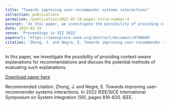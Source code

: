 ```yaml
---
title: "Towards improving user-recommender systems interactions"
collection: publications
permalink: /publication/2022-01-19-paper-title-number-4
excerpt: 'In this paper, we investigate the possibility of providing context-aware explanations for recommendations and discuss the potential methods of evaluating such explanations.'
date: 2022-01-19
venue: 'Proceedings in SII 2022'
paperurl: 'https://ieeexplore.ieee.org/abstract/document/9708869'
citation: 'Zhong, J. and Negre, E. Towards improving user-recommender systems interactions. In 2022 IEEE/SICE International Symposium on System Integration (SII), pages 816–820. IEEE.'
---
```

In this paper, we investigate the possibility of providing context-aware explanations for recommendations and discuss the potential methods of evaluating such explanations.

[Download paper here](https://ieeexplore.ieee.org/abstract/document/9708869)

Recommended citation: Zhong, J. and Negre, E. Towards improving user-recommender systems interactions. In 2022 IEEE/SICE International Symposium on System Integration (SII), pages 816–820. IEEE.
